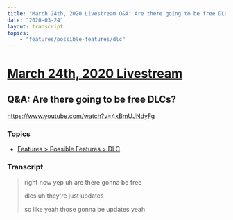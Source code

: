```yaml
---
title: "March 24th, 2020 Livestream Q&A: Are there going to be free DLCs?"
date: "2020-03-24"
layout: transcript
topics:
    - "features/possible-features/dlc"
---
```

# [March 24th, 2020 Livestream](../2020-03-24.md)
## Q&A: Are there going to be free DLCs?
https://www.youtube.com/watch?v=4xBmUJNdyFg

### Topics
* [Features > Possible Features > DLC](../topics/features/possible-features/dlc.md)

### Transcript

> right now yep uh are there gonna be free
> 
> dlcs uh they're just updates
> 
> so like yeah those gonna be updates yeah
> 
